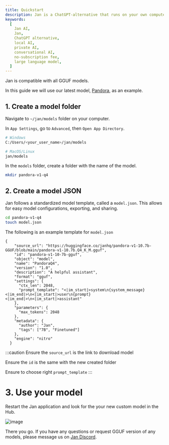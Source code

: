 ```yaml
---
title: Quickstart
description: Jan is a ChatGPT-alternative that runs on your own computer, with a local API server.
keywords:
  [
    Jan AI,
    Jan,
    ChatGPT alternative,
    local AI,
    private AI,
    conversational AI,
    no-subscription fee,
    large language model,
  ]
---
```


Jan is compatible with all GGUF models.

In this guide we will use our latest model, [Pandora](https://huggingface.co/janhq/pandora-v1-10.7b-GGUF), as an example.

## 1. Create a model folder

Navigate to `~/jan/models` folder on your computer.

In `App Settings`, go to `Advanced`, then `Open App Directory`.

```sh
# Windows
C:/Users/<your_user_name>/jan/models

# MacOS/Linux
jan/models
```

In the `models` folder, create a folder with the name of the model.

```sh
mkdir pandora-v1-q4
```

## 2. Create a model JSON

Jan follows a standardized model template, called a `model.json`. This allows for easy model configurations, exporting, and sharing.

```sh
cd pandora-v1-q4
touch model.json
```

The following is an example template for `model.json`

```
{
    "source_url": "https://huggingface.co/janhq/pandora-v1-10.7b-GGUF/blob/main/pandora-v1-10.7b.Q4_K_M.gguf",
    "id": "pandora-v1-10-7b-gguf",
    "object": "model",
    "name": "PandoraQ4",
    "version": "1.0",
    "description": "A helpful assistant",
    "format": "gguf",
    "settings": {
      "ctx_len": 2048,
      "prompt_template": "<|im_start|>system\n{system_message}<|im_end|>\n<|im_start|>user\n{prompt}<|im_end|>\n<|im_start|>assistant"
    },
    "parameters": {
      "max_tokens": 2048
    },
    "metadata": {
      "author": "Jan",
      "tags": ["7B", "Finetuned"]
    },
    "engine": "nitro"
  }
```

:::caution
Ensure the `source_url` is the link to download model

Ensure the `id` is the same with the new created folder

Ensure to choose right `prompt_template`
:::

# 3. Use your model

Restart the Jan application and look for the your new custom model in the Hub.

![image](https://hackmd.io/_uploads/HJLAqvwI6.png)

There you go. If you have any questions or request GGUF version of any models, please message us on [Jan Discord](https://discord.gg/Dt7MxDyNNZ).
